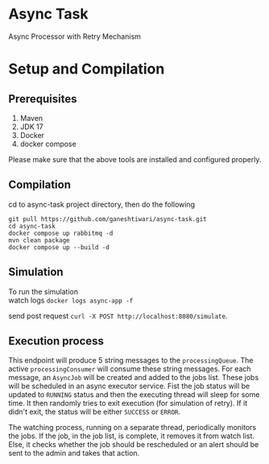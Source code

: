 # Async Task 
Async Processor with Retry Mechanism

# Setup and Compilation 
## Prerequisites
1. Maven
2. JDK 17 
3. Docker 
4. docker compose

Please make sure that the above tools are installed and configured 
properly. 

## Compilation 
cd to async-task project directory, then do the following
```
git pull https://github.com/ganeshtiwari/async-task.git
cd async-task
docker compose up rabbitmq -d
mvn clean package
docker compose up --build -d
```

## Simulation 
To run the simulation <br />
watch logs
```docker logs async-app -f```

send post request
```curl -X POST http://localhost:8080/simulate```. 

## Execution process

This endpoint will produce 5 string messages to the `processingQueue`. 
The active `processingConsumer` will consume these string messages. 
For each message, an `AsyncJob` will be created and added to the jobs list.
These jobs will be scheduled in an async executor service. Fist the job status will be 
updated to `RUNNING` status and then the executing thread will sleep for some time. 
It then randomly tries to exit execution (for simulation of retry). If it didn't exit, the 
status will be either `SUCCESS` or `ERROR`. <br />

The watching process, running on a separate thread, periodically monitors the jobs. If the job, in the job list, 
is complete, it removes it from watch list. Else, it checks whether the job should be rescheduled or an alert should be sent 
to the admin and takes that action. 


